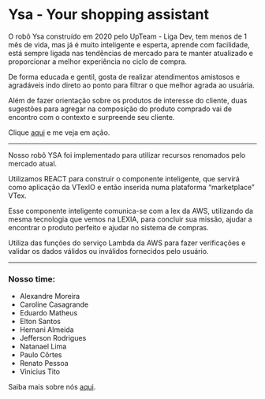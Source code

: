 # Ysa - Your shopping assistant

O robô Ysa construído em 2020 pelo UpTeam - Liga Dev, tem menos de 1 mês de vida, mas já é muito inteligente e esperta, aprende com facilidade, está sempre ligada nas tendências de mercado para te manter atualizado e proporcionar a melhor experiência no ciclo de compra.

De forma educada e gentil, gosta de realizar atendimentos amistosos e agradáveis indo direto ao ponto para filtrar o que melhor agrada ao usuária.

Além de fazer orientação sobre os produtos de interesse do cliente, duas sugestões para agregar na composição do produto comprado vai de encontro com o contexto e surpreende seu cliente.

Clique [aqui](hiringcoders11.myvtex.com "Tv Store a sua loja de tvs") e me veja em ação.

---

Nosso robô YSA foi implementado para utilizar recursos renomados pelo mercado atual.

Utilizamos REACT para construir o componente inteligente, que servirá como aplicação da VTexIO e então inserida numa plataforma “marketplace” VTex.

Esse componente inteligente comunica-se com a lex da AWS, utilizando da mesma tecnologia que vemos na LEXIA, para concluir sua missão, ajudar a encontrar o produto perfeito e ajudar no sistema de compras.

Utiliza das funções do serviço Lambda da AWS para fazer verificações e validar os dados válidos ou inválidos fornecidos pelo usuário.

---

### Nosso time:
- Alexandre Moreira
- Caroline Casagrande
- Eduardo Matheus
- Elton Santos
- Hernani Almeida
- Jefferson Rodrigues
- Natanael Lima
- Paulo Côrtes
- Renato Pessoa
- Vinicius Tito

Saiba mais sobre nós [aqui](https://upteam.netlify.app/ "UpTeam A Liga Dev").

